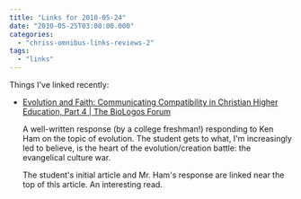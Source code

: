 ```yaml
---
title: "Links for 2010-05-24"
date: "2010-05-25T03:00:00.000"
categories: 
  - "chriss-omnibus-links-reviews-2"
tags: 
  - "links"
---
```


Things I've linked recently:

- [Evolution and Faith: Communicating Compatibility in Christian Higher Education, Part 4 | The BioLogos Forum](http://biologos.org/blog/evolution-and-faith-4/)
    
    A well-written response (by a college freshman!) responding to Ken Ham on the topic of evolution. The student gets to what, I'm increasingly led to believe, is the heart of the evolution/creation battle: the evangelical culture war.
    
    The student's initial article and Mr. Ham's response are linked near the top of this article. An interesting read.
